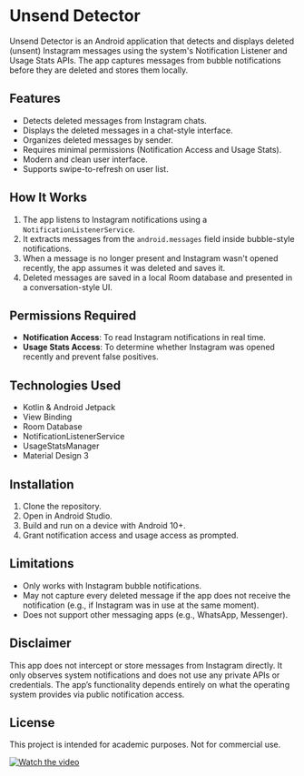 # Unsend Detector

Unsend Detector is an Android application that detects and displays deleted (unsent) Instagram messages using the system's Notification Listener and Usage Stats APIs. The app captures messages from bubble notifications before they are deleted and stores them locally.

## Features

- Detects deleted messages from Instagram chats.
- Displays the deleted messages in a chat-style interface.
- Organizes deleted messages by sender.
- Requires minimal permissions (Notification Access and Usage Stats).
- Modern and clean user interface.
- Supports swipe-to-refresh on user list.

## How It Works

1. The app listens to Instagram notifications using a `NotificationListenerService`.
2. It extracts messages from the `android.messages` field inside bubble-style notifications.
3. When a message is no longer present and Instagram wasn't opened recently, the app assumes it was deleted and saves it.
4. Deleted messages are saved in a local Room database and presented in a conversation-style UI.

## Permissions Required

- **Notification Access**: To read Instagram notifications in real time.
- **Usage Stats Access**: To determine whether Instagram was opened recently and prevent false positives.

## Technologies Used

- Kotlin & Android Jetpack
- View Binding
- Room Database
- NotificationListenerService
- UsageStatsManager
- Material Design 3

## Installation

1. Clone the repository.
2. Open in Android Studio.
3. Build and run on a device with Android 10+.
4. Grant notification access and usage access as prompted.

## Limitations

- Only works with Instagram bubble notifications.
- May not capture every deleted message if the app does not receive the notification (e.g., if Instagram was in use at the same moment).
- Does not support other messaging apps (e.g., WhatsApp, Messenger).

## Disclaimer

This app does not intercept or store messages from Instagram directly. It only observes system notifications and does not use any private APIs or credentials. The app’s functionality depends entirely on what the operating system provides via public notification access.

## License

This project is intended for academic purposes. Not for commercial use.

[![Watch the video](https://img.youtube.com/vi/sqSuuHmXu-4/hqdefault.jpg)](https://youtu.be/sqSuuHmXu-4)

